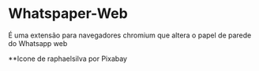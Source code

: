# Whatspaper-Web
É uma extensão para navegadores chromium que altera o papel de parede do Whatsapp web


**Icone de raphaelsilva por Pixabay